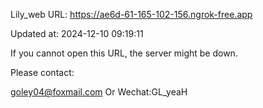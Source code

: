 Lily_web URL: https://ae6d-61-165-102-156.ngrok-free.app

Updated at: 2024-12-10 09:19:11

If you cannot open this URL, the server might be down.

Please contact: 

goley04@foxmail.com Or Wechat:GL_yeaH